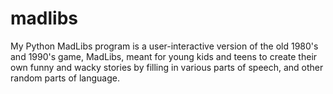 # madlibs
My Python MadLibs program is a user-interactive version of the old 1980's and 1990's game, MadLibs, meant for young kids and teens to create their own funny and wacky stories by filling in various parts of speech, and other random parts of language.
